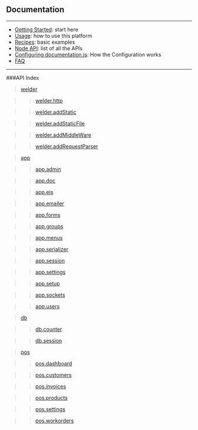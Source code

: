 ## Documentation
----------
-   [Getting Started](./GETTING_STARTED.md): start here
-   [Usage](./USAGE.md): how to use this platform
-   [Recipes](./RECIPES.md): basic examples
-   [Node API](./NODE_API.md): list of all the APIs
-   [Configuring documentation.js](./CONFIG.md): How the Configuration works
-   [FAQ](./FAQ.md)



--------------
###API Index

> [welder](./welder.md)

> > [welder.http](./welder.md#http)

> > [welder.addStatic](./welder.md#addStatic)

> > [welder.addStaticFile](./welder.md#addStaticFile)

> > [welder.addMiddleWare](./welder.md#addMiddleWare)

> > [welder.addRequestParser](./welder.md#addRequestParser)


> [app](app.md)

> > [app.admin](app.md)

> > [app.doc](app.md)

> > [app.ejs](app.md)

> > [app.emailer](app.md)

> > [app.forms](app.md)

> > [app.groups](app.md)

> > [app.menus](app.md)

> > [app.serializer](app.md)

> > [app.session](app.md)

> > [app.settings](app.md)

> > [app.setup](app.md)

> > [app.sockets](app.md)

> > [app.users](app.md)

> [db](db.md)

> > [db.counter](db-counter.md)

> > [db.session](db-session.md)

> [pos](pos.md)

> > [pos.dashboard](pos-dashboard.md)

> > [pos.customers](pos-customers.md)

> > [pos.invoices](pos-invoices.md)

> > [pos.products](pos-products.md)

> > [pos.settings](pos-settings.md)

> > [pos.workorders](pos-workorders.md)

